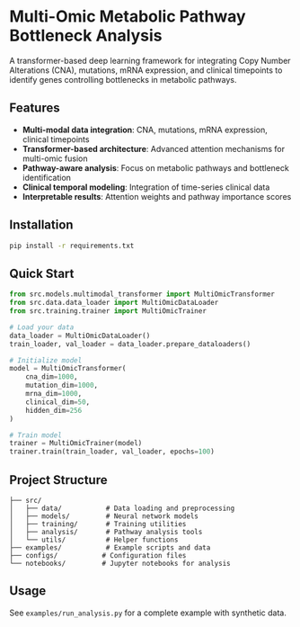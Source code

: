 # Multi-Omic Metabolic Pathway Bottleneck Analysis

A transformer-based deep learning framework for integrating Copy Number Alterations (CNA), mutations, mRNA expression, and clinical timepoints to identify genes controlling bottlenecks in metabolic pathways.

## Features

- **Multi-modal data integration**: CNA, mutations, mRNA expression, clinical timepoints
- **Transformer-based architecture**: Advanced attention mechanisms for multi-omic fusion
- **Pathway-aware analysis**: Focus on metabolic pathways and bottleneck identification
- **Clinical temporal modeling**: Integration of time-series clinical data
- **Interpretable results**: Attention weights and pathway importance scores

## Installation

```bash
pip install -r requirements.txt
```

## Quick Start

```python
from src.models.multimodal_transformer import MultiOmicTransformer
from src.data.data_loader import MultiOmicDataLoader
from src.training.trainer import MultiOmicTrainer

# Load your data
data_loader = MultiOmicDataLoader()
train_loader, val_loader = data_loader.prepare_dataloaders()

# Initialize model
model = MultiOmicTransformer(
    cna_dim=1000,
    mutation_dim=1000, 
    mrna_dim=1000,
    clinical_dim=50,
    hidden_dim=256
)

# Train model
trainer = MultiOmicTrainer(model)
trainer.train(train_loader, val_loader, epochs=100)
```

## Project Structure

```
├── src/
│   ├── data/           # Data loading and preprocessing
│   ├── models/         # Neural network models
│   ├── training/       # Training utilities
│   ├── analysis/       # Pathway analysis tools
│   └── utils/          # Helper functions
├── examples/           # Example scripts and data
├── configs/           # Configuration files
└── notebooks/         # Jupyter notebooks for analysis
```

## Usage

See `examples/run_analysis.py` for a complete example with synthetic data. 